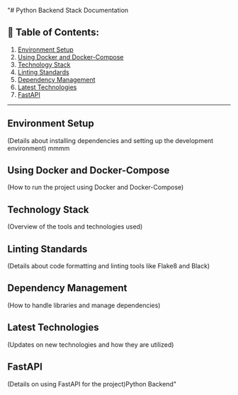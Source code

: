 "# Python Backend Stack Documentation

## 📌 Table of Contents:
1. [Environment Setup](#environment-setup)
2. [Using Docker and Docker-Compose](#using-docker-and-docker-compose)
3. [Technology Stack](#technology-stack)
4. [Linting Standards](#linting-standards)
5. [Dependency Management](#dependency-management)
6. [Latest Technologies](#latest-technologies)
7. [FastAPI](#fastapi)

---

## Environment Setup
(Details about installing dependencies and setting up the development environment) mmmm

## Using Docker and Docker-Compose
(How to run the project using Docker and Docker-Compose)

## Technology Stack
(Overview of the tools and technologies used)

## Linting Standards
(Details about code formatting and linting tools like Flake8 and Black)

## Dependency Management
(How to handle libraries and manage dependencies)

## Latest Technologies
(Updates on new technologies and how they are utilized)

## FastAPI
(Details on using FastAPI for the project)Python Backend" 
